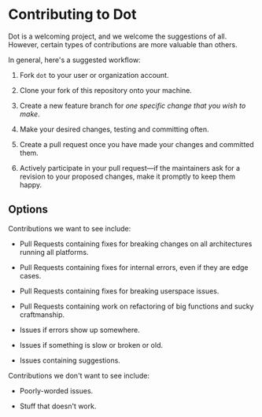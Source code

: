# Contributing to Dot

Dot is a welcoming project, and we welcome the suggestions of all.
However, certain types of contributions are more valuable than others.

In general, here's a suggested workflow:

1. Fork `dot` to your user or organization account.

2. Clone your fork of this repository onto your machine.

3. Create a new feature branch for *one specific change that you wish
   to make*.

4. Make your desired changes, testing and committing often.

5. Create a pull request once you have made your changes and committed
   them.

6. Actively participate in your pull request&mdash;if the maintainers
   ask for a revision to your proposed changes, make it promptly to
   keep them happy.

## Options

Contributions we want to see include:

* Pull Requests containing fixes for breaking changes on all
  architectures running all platforms.

* Pull Requests containing fixes for internal errors, even if they are
  edge cases.

* Pull Requests containing fixes for breaking userspace issues.

* Pull Requests containing work on refactoring of big functions and
  sucky craftmanship.

* Issues if errors show up somewhere.

* Issues if something is slow or broken or old.

* Issues containing suggestions.

Contributions we don't want to see include:

* Poorly-worded issues.

* Stuff that doesn't work.
